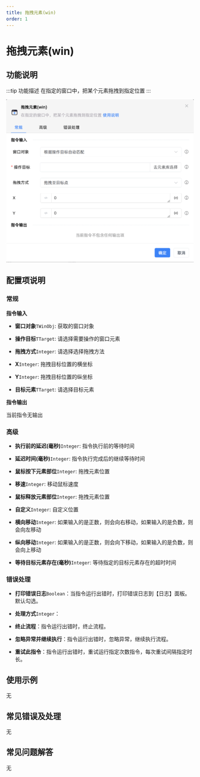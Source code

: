 ```yaml
---
title: 拖拽元素(win)
order: 1
---
```


# 拖拽元素(win)

## 功能说明

:::tip 功能描述
在指定的窗口中，把某个元素拖拽到指定位置
:::

![拖拽元素(win)](../../../assets/拖拽元素(win)_command.png)

## 配置项说明

### 常规

**指令输入**

- **窗口对象**`TWinObj`: 获取的窗口对象

- **操作目标**`TTarget`: 请选择需要操作的窗口元素

- **拖拽方式**`Integer`: 请选择选择拖拽方法

- **X**`Integer`: 拖拽目标位置的横坐标

- **Y**`Integer`: 拖拽目标位置的纵坐标

- **目标元素**`TTarget`: 请选择目标元素


**指令输出**

当前指令无输出

### 高级

- **执行前的延迟(毫秒)**`Integer`: 指令执行前的等待时间

- **延迟时间(毫秒)**`Integer`: 指令执行完成后的继续等待时间

- **鼠标按下元素部位**`Integer`: 拖拽元素位置

- **移速**`Integer`: 移动鼠标速度

- **鼠标释放元素部位**`Integer`: 拖拽元素位置

- **自定义**`Integer`: 自定义位置

- **横向移动**`Integer`: 如果输入的是正数，则会向右移动，如果输入的是负数，则会向左移动

- **纵向移动**`Integer`: 如果输入的是正数，则会向下移动，如果输入的是负数，则会向上移动

- **等待目标元素存在(毫秒)**`Integer`: 等待指定的目标元素存在的超时时间

### 错误处理

- **打印错误日志**`Boolean`：当指令运行出错时，打印错误日志到【日志】面板。默认勾选。

- **处理方式**`Integer`：

 - **终止流程**：指令运行出错时，终止流程。

 - **忽略异常并继续执行**：指令运行出错时，忽略异常，继续执行流程。

 - **重试此指令**：指令运行出错时，重试运行指定次数指令，每次重试间隔指定时长。

## 使用示例
无

## 常见错误及处理

无

## 常见问题解答

无

